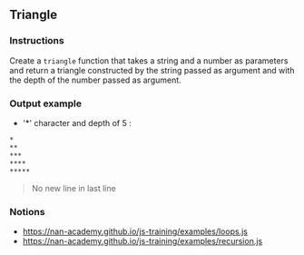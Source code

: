 ## Triangle

### Instructions

Create a `triangle` function that takes a string and a number as parameters
and return a triangle constructed by the string passed as argument and with the depth
of the number passed as argument.

### Output example

- '*' character and depth of 5 :

```
*
**
***
****
*****
```
> No new line in last line

### Notions

- https://nan-academy.github.io/js-training/examples/loops.js
- https://nan-academy.github.io/js-training/examples/recursion.js
